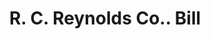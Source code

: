 ---
doi: 10.7916/D8S76TCQ
date_other: '1910'
date_other_textual: 1910-1919
form: printed ephemera
genre:
- Invoices
name:
- R. C. Reynolds Co.
object_in_context_url: https://biggert.cul.columbia.edu/items/view/ave_biggert_00837
subject_hierarchical_geographic:
- Albany, New York, United States
subject_name:
- R. C. Reynolds Co.
title: R. C. Reynolds Co.. Bill
sort_title: R. C. Reynolds Co.. Bill
call_number: ave_biggert_00837
coordinates:
- 42.652499999999996,-73.75722222222223
pid: ave_biggert_00837
identifiers: ave_biggert_00837
permalink: /biggert/ave_biggert_00837/
layout: iiif-image-page
---